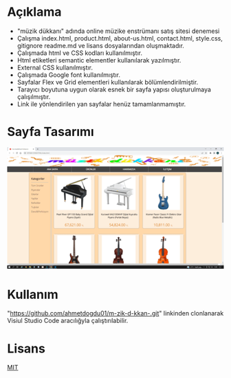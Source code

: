 # Açıklama
- "müzik dükkanı" adında online müzike enstrümanı satış sitesi denemesi
- Çalışma index.html, product.html, about-us.html, contact.html, style.css, gitignore readme.md ve lisans dosyalarından oluşmaktadır.
- Çalışmada html ve CSS kodları kullanılmıştır.
- Html etiketleri semantic elementler kullanılarak yazılmıştır.
- External CSS kullanılmıştır.
- Çalışmada Google font kullanılmıştır.
- Sayfalar Flex ve Grid elementleri kullanılarak bölümlendirilmiştir.
- Tarayıcı boyutuna uygun olarak esnek bir sayfa yapısı oluşturulmaya çalışılmıştır.
- Link ile yönlendirilen yan sayfalar henüz tamamlanmamıştır.

# Sayfa Tasarımı
![img](/img/gif.gif)

# Kullanım
"https://github.com/ahmetdogdu01/m-zik-d-kkan-.git" linkinden clonlanarak Visiul Studio Code aracılığyla çalıştırılabilir.

# Lisans
[MIT](https://choosealicense.com/licenses/mit/)
